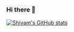 ### Hi there 👋

[![Shivam's GitHub stats](https://github-readme-stats.vercel.app/api?username=anuraghazra)](https://github.com/anuraghazra/github-readme-stats)
